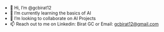 - 👋 Hi, I’m @gcbirat12
- 🌱 I’m currently learning the basics of AI
- 💞️ I’m looking to collaborate on AI Projects
- 📫 Reach out to me on Linkedin: Birat GC or Email: gcbirat12@gmail.com

<!---
gcbirat12/gcbirat12 is a ✨ special ✨ repository because its `README.md` (this file) appears on your GitHub profile.
You can click the Preview link to take a look at your changes.
--->
